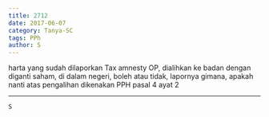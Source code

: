 ```yaml
---
title: 2712
date: 2017-06-07
category: Tanya-SC
tags: PPh
author: S
---
```


harta yang sudah dilaporkan Tax amnesty OP, dialihkan ke badan dengan diganti saham, di dalam negeri, boleh atau tidak, lapornya gimana, apakah nanti atas pengalihan dikenakan PPH pasal 4 ayat 2

---



`S`
